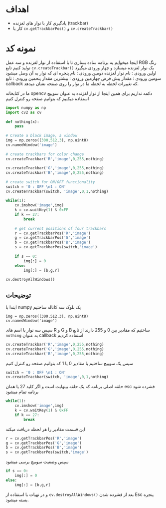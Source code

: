 # اهداف
* یادگیری کار با نوار های لغزنده (trackbar) 
*  کار با `cv.getTrackbarPos()` و `cv.createTrackbar()` 

# نمونه کد
اینجا میخوایم یه برنامه ساده بسازی تا با استفاده از نوار لغزنده و سه عمل RGB رنگ تولید کنیم
تابع `cv.createTrackbar()` یک نوار لغزنده میسازد و چهار ورودی میگیرد
اولین ورودی : نام نوار لغزنده
دومین ورودی : نام پنجره ای که نوار به آن وصل میشود
سومین ورودی : مقدار پبش فرض
چهارمین ورودی : بیشترین مقدار
پنحمین ورودی : تابع callback که تغییرات لحظه به لحظه ما در نوار را روی صفحه نشان میدهد.

ما در کتابخانه opencv دکمه نداریم برای همین اینجا از نوار لغزنده به عنوان سوییچ استفاده میکنیم
که بتوانیم صفحه رو کنترل کنیم

```python
import numpy as np
import cv2 as cv
 
def nothing(x):
    pass
 
# Create a black image, a window
img = np.zeros((300,512,3), np.uint8)
cv.namedWindow('image')
 
# create trackbars for color change
cv.createTrackbar('R','image',0,255,nothing)
 
cv.createTrackbar('G','image',0,255,nothing)
cv.createTrackbar('B','image',0,255,nothing)
 
# create switch for ON/OFF functionality
switch = '0 : OFF \n1 : ON'
cv.createTrackbar(switch, 'image',0,1,nothing)
 
while(1):
    cv.imshow('image',img)
    k = cv.waitKey(1) & 0xFF
    if k == 27:
        break
 
    # get current positions of four trackbars
    r = cv.getTrackbarPos('R','image')
    g = cv.getTrackbarPos('G','image')
    b = cv.getTrackbarPos('B','image')
    s = cv.getTrackbarPos(switch,'image')
 
    if s == 0:
        img[:] = 0
    else:
        img[:] = [b,g,r]
 
cv.destroyAllWindows()
```
## توضیحات 
ابتدا با numpy یک بلوک سه کاناله ساختیم
```pyhton
img = np.zeros((300,512,3), np.uint8)
cv.namedWindow('image')
```
سپس سه نوار با اسم های R و G و B ساختیم که مقادیر بین 0 و 255 دارند
از تابع `nothing` به عنوان callback استفاده کردیم

```python
cv.createTrackbar('R','image',0,255,nothing)
cv.createTrackbar('G','image',0,255,nothing)
cv.createTrackbar('B','image',0,255,nothing)
```
سپس یک سوییچ ساختیم با مقادیر 0 یا 1 که بتوانیم صفحه رو کنترل کنیم

```python
switch = '0 : OFF \n1 : ON'
cv.createTrackbar(switch, 'image',0,1,nothing)
```
حلقه اصلی برنامه که یک حلقه بینهایت است و اگر کلید 27 یا همان esc فشرده شود برنامه تمام میشود

```python
while(1):
    cv.imshow('image',img)
    k = cv.waitKey(1) & 0xFF
    if k == 27:
        break
```
این قسمت مقادیر را هر لحظه دریافت میکند
```python
r = cv.getTrackbarPos('R','image')
g = cv.getTrackbarPos('G','image')
b = cv.getTrackbarPos('B','image')
s = cv.getTrackbarPos(switch,'image')
```
سپس وضعیت سوییچ برسی میشود
```python
if s == 0:
    img[:] = 0
else:
    img[:] = [b,g,r]

```
و در نهیات با استفاده از `cv.destroyAllWindows()` بعد از فشرده شدن Esc پنجره بسته میشود.



